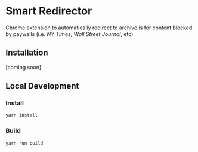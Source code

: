 # Smart Redirector
Chrome extension to automatically redirect to archive.is for content blocked by paywalls (i.e. _NY Times_, _Wall Street Journal_, etc)

## Installation
[coming soon]

## Local Development

### Install
```sh
yarn install
```

### Build
```sh
yarn run build
```
